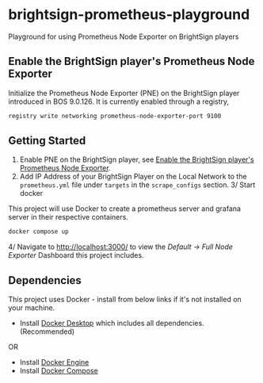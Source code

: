 # brightsign-prometheus-playground

Playground for using Prometheus Node Exporter on BrightSign players

## Enable the BrightSign player's Prometheus Node Exporter

Initialize the Prometheus Node Exporter (PNE) on the BrightSign player introduced in BOS 9.0.126. It is currently enabled through a registry,

```bash
registry write networking prometheus-node-exporter-port 9100
```

## Getting Started

1. Enable PNE on the BrightSign player, see [Enable the BrightSign player's Prometheus Node Exporter](#Enable-the-BrightSign-player's-Prometheus-Node-Exporter).
2. Add IP Address of your BrightSign Player on the Local Network to the `prometheus.yml` file under `targets` in the `scrape_configs` section.
3/ Start docker

This project will use Docker to create a prometheus server and grafana server in their respective containers.

```bash
docker compose up
```

4/ Navigate to [http://localhost:3000/](http://localhost:3000/) to view the _Default -> Full Node Exporter_ Dashboard this project includes.

## Dependencies

This project uses Docker - install from below links if it's not installed on your machine.

* Install [Docker Desktop](https://docs.docker.com/desktop/) which includes all dependencies. (Recommended)

OR

* Install [Docker Engine](https://docs.docker.com/engine/install)
* Install [Docker Compose](https://docs.docker.com/compose/install/)
